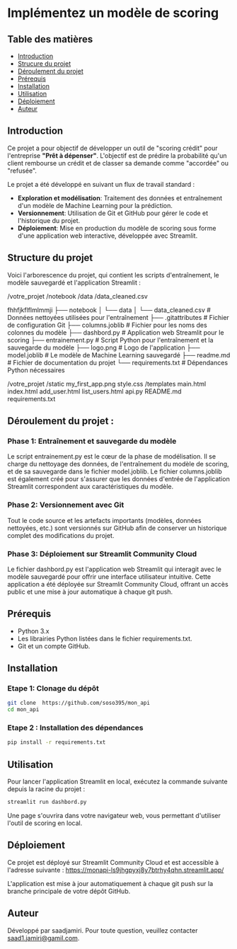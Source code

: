 # Implémentez un modèle de scoring

## Table des matières
- [Introduction](#introduction)
- [Strucure du projet](#structure-du-projet)
- [Déroulement du projet](#déroulement-du-projet)
- [Prérequis](#prérequis)
- [Installation](#installation)
- [Utilisation](#utilisation)
- [Déploiement](#déploiement)
- [Auteur](#auteur)

## Introduction
Ce projet a pour objectif de développer un outil de "scoring crédit" pour l'entreprise **"Prêt à dépenser"**. L'objectif est de prédire la probabilité qu'un client rembourse un crédit et de classer sa demande comme "accordée" ou "refusée".

Le projet a été développé en suivant un flux de travail standard :

- **Exploration et modélisation**: Traitement des données et entraînement d'un modèle de Machine Learning pour la prédiction.
- **Versionnement**: Utilisation de Git et GitHub pour gérer le code et l'historique du projet.
- **Déploiement**: Mise en production du modèle de scoring sous forme d'une application web interactive, développée avec Streamlit.


## Structure du projet

Voici l'arborescence du projet, qui contient les scripts d'entraînement, le modèle sauvegardé et l'application Streamlit :

/votre_projet
    /notebook
        /data
             /data_cleaned.csv




fhhfjkflflmlmmji
├── notebook
│   └── data
│       └── data_cleaned.csv  # Données nettoyées utilisées pour l'entraînement
├── .gitattributes          # Fichier de configuration Git
├── columns.joblib          # Fichier pour les noms des colonnes du modèle
├── dashbord.py             # Application web Streamlit pour le scoring
├── entrainement.py         # Script Python pour l'entraînement et la sauvegarde du modèle
├── logo.png                # Logo de l'application
├── model.joblib            # Le modèle de Machine Learning sauvegardé
├── readme.md               # Fichier de documentation du projet
└── requirements.txt        # Dépendances Python nécessaires


/votre_projet
    /static
        my_first_app.png
        style.css
    /templates
        main.html
        index.html
        add_user.html
        list_users.html
    api.py
    README.md
    requirements.txt

## Déroulement du projet :

### Phase 1: Entraînement et sauvegarde du modèle
Le script entrainement.py est le cœur de la phase de modélisation. Il se charge du nettoyage des données, de l'entraînement du modèle de scoring, et de sa sauvegarde dans le fichier model.joblib. Le fichier columns.joblib est également créé pour s'assurer que les données d'entrée de l'application Streamlit correspondent aux caractéristiques du modèle.

### Phase 2: Versionnement avec Git 
Tout le code source et les artefacts importants (modèles, données nettoyées, etc.) sont versionnés sur GitHub afin de conserver un historique complet des modifications du projet.

### Phase 3: Déploiement sur Streamlit Community Cloud
Le fichier dashbord.py est l'application web Streamlit qui interagit avec le modèle sauvegardé pour offrir une interface utilisateur intuitive. Cette application a été déployée sur Streamlit Community Cloud, offrant un accès public et une mise à jour automatique à chaque git push.

## Prérequis
- Python 3.x
- Les librairies Python listées dans le fichier requirements.txt.
- Git et un compte GitHub.

## Installation

### Etape 1: Clonage du dépôt
```bash
git clone  https://github.com/soso395/mon_api
cd mon_api
```
### Etape  2 : Installation des dépendances
```bash
pip install -r requirements.txt
```


## Utilisation
Pour lancer l'application Streamlit en local, exécutez la commande suivante depuis la racine du projet :

```bash
streamlit run dashbord.py
```
Une page s'ouvrira dans votre navigateur web, vous permettant d'utiliser l'outil de scoring en local.

## Déploiement
Ce projet est déployé sur Streamlit Community Cloud et est accessible à l'adresse suivante :
 https://monapi-ls9jhgpyxj8y7btrhy4qhn.streamlit.app/

L'application est mise à jour automatiquement à chaque git push sur la branche principale de votre dépôt GitHub.

## Auteur

Développé par saadjamiri. Pour toute question, veuillez contacter saad1.jamiri@gamil.com.
